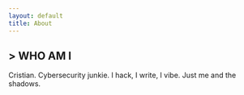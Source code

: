 ```yaml
---
layout: default
title: About
---
```


## > WHO AM I

Cristian. Cybersecurity junkie. I hack, I write, I vibe. Just me and the shadows.